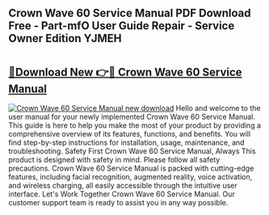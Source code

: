 ## Crown Wave 60 Service Manual PDF Download Free - Part-mfO User Guide Repair - Service Owner Edition YJMEH

# <h2><a href="http://bc24747.oget.top/?id=Crown+Wave+60+Service+Manual">🔗Download New 👉🔴 Crown Wave 60 Service Manual</a></h2>

[![Crown Wave 60 Service Manual new download](https://i.imgur.com/5g1atiW.png)](http://bc24747.oget.top/?id=Crown+Wave+60+Service+Manual)
Hello and welcome to the user manual for your newly implemented Crown Wave 60 Service Manual. This guide is here to help you make the most of your product by providing a comprehensive overview of its features, functions, and benefits. You will find step-by-step instructions for installation, usage, maintenance, and troubleshooting. Safety First Crown Wave 60 Service Manual, Always This product is designed with safety in mind. Please follow all safety precautions. Crown Wave 60 Service Manual is packed with cutting-edge features, including facial recognition, augmented reality, voice activation, and wireless charging, all easily accessible through the intuitive user interface. Let's Work Together Crown Wave 60 Service Manual. Our customer support team is ready to assist you in any way possible.
